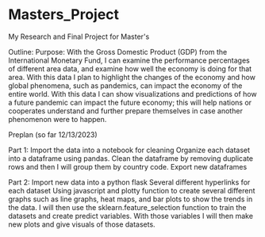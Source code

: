 # Masters_Project
My Research and Final Project for Master's

Outline:
Purpose:
With the Gross Domestic Product (GDP) from the International Monetary Fund, I can examine the performance percentages of different area data, and examine how well the economy is doing for that area. With this data I plan to highlight the changes of the economy and how global phenomena, such as pandemics, can impact the economy of the entire world. With this data I can show visualizations and predictions of how a future pandemic can impact the future economy; this will help nations or cooperates understand and further prepare themselves in case another phenomenon were to happen.  


Preplan (so far 12/13/2023)

Part 1:
Import the data into a notebook for cleaning
Organize each dataset into a dataframe using pandas. 
Clean the dataframe by removing duplicate rows and then I will group them by country code.
Export new dataframes

Part 2:
 Import new data into a python flask
Several different hyperlinks for each dataset 
Using javascript and plotty function to create several different graphs such as line graphs, heat maps, and bar plots to show the trends in the data. 
I will then use the sklearn.feature_selection function to train the datasets and create predict variables. 
With those variables I will then make new plots and give visuals of those datasets.

